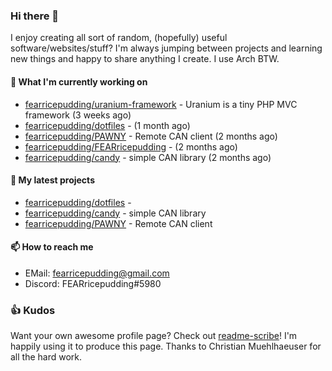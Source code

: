 ### Hi there 👋

I enjoy creating all sort of random, (hopefully) useful software/websites/stuff? 
I'm always jumping between projects and learning new things and happy to share anything I create.
I use Arch BTW.

#### 💎 What I'm currently working on

- [fearricepudding/uranium-framework](https://github.com/fearricepudding/uranium-framework) - Uranium is a tiny PHP MVC framework (3 weeks ago)
- [fearricepudding/dotfiles](https://github.com/fearricepudding/dotfiles) -  (1 month ago)
- [fearricepudding/PAWNY](https://github.com/fearricepudding/PAWNY) - Remote CAN client (2 months ago)
- [fearricepudding/FEARricepudding](https://github.com/fearricepudding/FEARricepudding) -  (2 months ago)
- [fearricepudding/candy](https://github.com/fearricepudding/candy) - simple CAN library (2 months ago)

#### 🌱 My latest projects

- [fearricepudding/dotfiles](https://github.com/fearricepudding/dotfiles) - 
- [fearricepudding/candy](https://github.com/fearricepudding/candy) - simple CAN library
- [fearricepudding/PAWNY](https://github.com/fearricepudding/PAWNY) - Remote CAN client

#### 📫 How to reach me

- EMail: fearricepudding@gmail.com
- Discord: FEARricepudding#5980

### 👍 Kudos

Want your own awesome profile page? Check out [readme-scribe](https://github.com/muesli/readme-scribe)!
I'm happily using it to produce this page. Thanks to Christian Muehlhaeuser for all the hard work.


